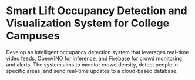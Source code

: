 # Smart Lift Occupancy Detection and Visualization System for College Campuses
Develop an intelligent occupancy detection system that leverages real-time video feeds, OpenVINO for inference, and Firebase for crowd monitoring and alerts. The system aims to monitor crowd density, detect people in specific areas, and send real-time updates to a cloud-based database.
